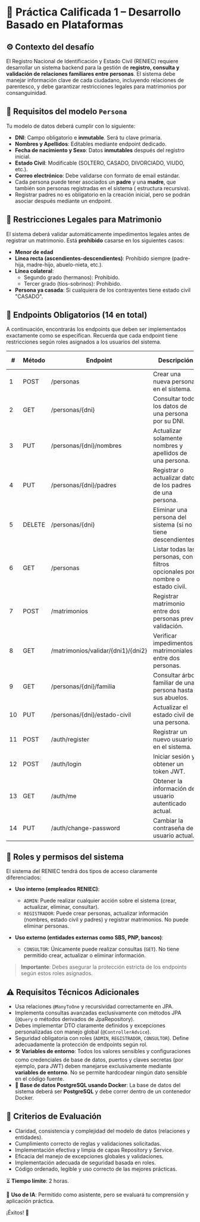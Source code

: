 # 📝 **Práctica Calificada 1 – Desarrollo Basado en Plataformas**

## ⚙️ **Contexto del desafío**

El Registro Nacional de Identificación y Estado Civil (RENIEC) requiere desarrollar un sistema backend para la gestión
de **registro, consulta y validación de relaciones familiares entre personas**. El sistema debe manejar información
clave de cada ciudadano, incluyendo relaciones de parentesco, y debe garantizar restricciones legales para matrimonios
por consanguinidad.

## 📌 **Requisitos del modelo `Persona`**

Tu modelo de datos deberá cumplir con lo siguiente:

- **DNI**: Campo obligatorio e **inmutable**. Será tu clave primaria.
- **Nombres y Apellidos**: Editables mediante endpoint dedicado.
- **Fecha de nacimiento y Sexo**: Datos **inmutables** después del registro inicial.
- **Estado Civil**: Modificable (SOLTERO, CASADO, DIVORCIADO, VIUDO, etc.).
- **Correo electrónico**: Debe validarse con formato de email estándar.
- Cada persona puede tener asociados un **padre** y una **madre**, que también son personas registradas en el sistema (
  estructura recursiva).
- Registrar padres no es obligatorio en la creación inicial, pero se podrán asociar después mediante un endpoint.

## 🚫 **Restricciones Legales para Matrimonio**

El sistema deberá validar automáticamente impedimentos legales antes de registrar un matrimonio. Está **prohibido**
casarse en los siguientes casos:

- **Menor de edad**
- **Línea recta (ascendientes-descendientes)**: Prohibido siempre (padre-hija, madre-hijo, abuelo-nieta, etc.).
- **Línea colateral**:
    - Segundo grado (hermanos): Prohibido.
    - Tercer grado (tíos-sobrinos): Prohibido.
- **Persona ya casada**: Si cualquiera de los contrayentes tiene estado civil "CASADO".

## 📡 **Endpoints Obligatorios (14 en total)**

A continuación, encontrarás los endpoints que deben ser implementados exactamente como se especifican. Recuerda que cada
endpoint tiene restricciones según roles asignados a los usuarios del sistema.

| #  | Método | Endpoint                           | Descripción                                                                  | Roles Permitidos              |
|----|--------|------------------------------------|------------------------------------------------------------------------------|-------------------------------|
| 1  | POST   | /personas                          | Crear una nueva persona en el sistema.                                       | ADMIN, REGISTRADOR            |
| 2  | GET    | /personas/{dni}                    | Consultar todos los datos de una persona por su DNI.                         | ADMIN, REGISTRADOR, CONSULTOR |
| 3  | PUT    | /personas/{dni}/nombres            | Actualizar solamente nombres y apellidos de una persona.                     | ADMIN, REGISTRADOR            |
| 4  | PUT    | /personas/{dni}/padres             | Registrar o actualizar datos de los padres de una persona.                   | ADMIN, REGISTRADOR            |
| 5  | DELETE | /personas/{dni}                    | Eliminar una persona del sistema (si no tiene descendientes).                | ADMIN                         |
| 6  | GET    | /personas                          | Listar todas las personas, con filtros opcionales por nombre o estado civil. | ADMIN, REGISTRADOR, CONSULTOR |
| 7  | POST   | /matrimonios                       | Registrar matrimonio entre dos personas previa validación.                   | ADMIN, REGISTRADOR            |
| 8  | GET    | /matrimonios/validar/{dni1}/{dni2} | Verificar impedimentos matrimoniales entre dos personas.                     | ADMIN, REGISTRADOR, CONSULTOR |
| 9  | GET    | /personas/{dni}/familia            | Consultar árbol familiar de una persona hasta sus abuelos.                   | ADMIN, REGISTRADOR, CONSULTOR |
| 10 | PUT    | /personas/{dni}/estado-civil       | Actualizar el estado civil de una persona.                                   | ADMIN, REGISTRADOR            |
| 11 | POST   | /auth/register                     | Registrar un nuevo usuario en el sistema.                                    | ADMIN                         |
| 12 | POST   | /auth/login                        | Iniciar sesión y obtener un token JWT.                                       | PUBLIC                        |
| 13 | GET    | /auth/me                           | Obtener la información del usuario autenticado actual.                       | ADMIN, REGISTRADOR, CONSULTOR |
| 14 | PUT    | /auth/change-password              | Cambiar la contraseña del usuario actual.                                    | ADMIN, REGISTRADOR, CONSULTOR |

## 🔐 **Roles y permisos del sistema**

El sistema del RENIEC tendrá dos tipos de acceso claramente diferenciados:

- **Uso interno (empleados RENIEC)**:
    - `ADMIN`: Puede realizar cualquier acción sobre el sistema (crear, actualizar, eliminar, consultar).
    - `REGISTRADOR`: Puede crear personas, actualizar información (nombres, estado civil y padres) y registrar
      matrimonios. No puede eliminar personas.

- **Uso externo (entidades externas como SBS, PNP, bancos)**:
    - `CONSULTOR`: Únicamente puede realizar consultas (`GET`). No tiene permitido crear, actualizar o eliminar
      información.

> **Importante**: Debes asegurar la protección estricta de los endpoints según estos roles asignados.

## ⚠️ **Requisitos Técnicos Adicionales**

- Usa relaciones `@ManyToOne` y recursividad correctamente en JPA.
- Implementa consultas avanzadas exclusivamente con métodos JPA (`@Query` o métodos derivados de JpaRepository).
- Debes implementar DTO claramente definidos y excepciones personalizadas con manejo global (`@ControllerAdvice`).
- Seguridad obligatoria con roles (`ADMIN`, `REGISTRADOR`, `CONSULTOR`). Define adecuadamente la protección de endpoints
  según rol.
- 🛠️ **Variables de entorno**:
  Todos los valores sensibles y configuraciones como credenciales de base de datos, puertos y claves secretas (por
  ejemplo, para JWT) deben manejarse exclusivamente mediante **variables de entorno**.
  No se permite hardcodear ningún dato sensible en el código fuente.
- 🐘 **Base de datos PostgreSQL usando Docker**:
  La base de datos del sistema deberá ser **PostgreSQL** y debe correr dentro de un contenedor Docker.

## 🔎 **Criterios de Evaluación**

- Claridad, consistencia y complejidad del modelo de datos (relaciones y entidades).
- Cumplimiento correcto de reglas y validaciones solicitadas.
- Implementación efectiva y limpia de capas Repository y Service.
- Eficacia del manejo de excepciones globales y validaciones.
- Implementación adecuada de seguridad basada en roles.
- Código ordenado, legible y uso correcto de las mejores prácticas.

⏳ **Tiempo límite**: 2 horas.

🤖 **Uso de IA**: Permitido como asistente, pero se evaluará tu comprensión y aplicación práctica.

¡Éxitos! 🚀
